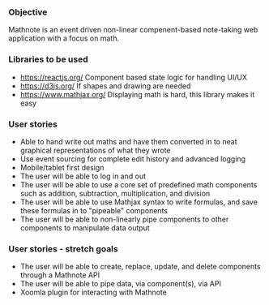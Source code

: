 ### Objective
Mathnote is an event driven non-linear compenent-based note-taking web application with a focus on math.

### Libraries to be used
- https://reactjs.org/ Component based state logic for handling UI/UX
- https://d3js.org/ If shapes and drawing are needed
- https://www.mathjax.org/ Displaying math is hard, this library makes it easy

### User stories
- Able to hand write out maths and have them converted in to neat graphical representations of what they wrote
- Use event sourcing for complete edit history and advanced logging
- Mobile/tablet first design
- The user will be able to log in and out
- The user will be able to use a core set of predefined math components such as addition, subtraction, multiplication, and division
- The user will be able to use Mathjax syntax to write formulas, and save these formulas in to "pipeable" components
- The user will be able to non-linearly pipe components to other components to manipulate data output

### User stories - stretch goals
- The user will be able to create, replace, update, and delete components through a Mathnote API
- The user will be able to pipe data, via component(s), via API
- Xoomla plugin for interacting with Mathnote
